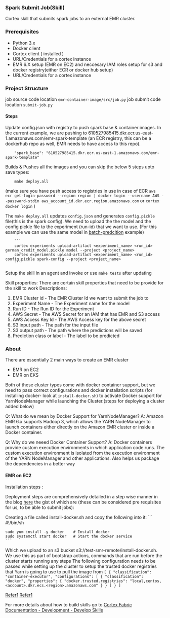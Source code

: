 ### Spark Submit Job(Skill)

Cortex skill that submits spark jobs to an external EMR cluster.

### Prerequisites

- Python 3.x
- Docker client
- Cortex client ( installed )
- URL/Credentials for a cortex instance
- EMR 6.X setup (EMR on EC2) and neccesary IAM roles setup for s3 and docker registry(either ECR or docker hub setup)
- URL/Credentials for a cortex instance

### Project Structure
job source code location `emr-container-image/src/job.py`
job submit code location `submit-job.py`

#### Steps
Update config.json with registry to push spark base & container images. In the current example, we are pushing to 610527985415.dkr.ecr.us-east-1.amazonaws.com/emr-spark-template (an ECR registry, this can be a dockerhub repo as well, EMR needs to have access to this repo).
        
        "spark_base": "610527985415.dkr.ecr.us-east-1.amazonaws.com/emr-spark-template"

Builds & Pushes all the images and you can skip the below 5 steps upto save types:

        make deploy.all
(make sure you have push access to registries in use in case of ECR
 `aws ecr get-login-password --region region | docker login --username AWS --password-stdin aws_account_id.dkr.ecr.region.amazonaws.com` or `cortex docker login`
)

The `make deploy.all` updates `config.json` and generates `config.pickle` file(this is the spark config). We need to upload the the model and the config pickle file to the experiment (run-id) that we want to use. (For this example we can use the same model in [batch-predcition](https://github.com/CognitiveScale/cortex-fabric-examples/tree/master/batch-prediction/model) example)

        ```
        cortex experiments upload-artifact <experiment_name> <run_id> german_credit_model.pickle model --project <project_name>
        cortex experiments upload-artifact <experiment_name> <run_id> config.pickle spark-config --project <project_name>
        ```

Setup the skill in an agent and invoke or use `make tests` after updating 

Skill properties: There are certain skill properties that need to be provide for the skill to work
Descriptions:
1. EMR Cluster id - The EMR Cluster Id we want to submit the job to
2. Experiment Name - The Experiment name for the model
3. Run ID - The Run ID for the Experiment
4. AWS Secret - The AWS Secret for an IAM that has EMR and S3 access
5. AWS Access Key Id - The AWS Access key for the above secret
6. S3 input path - The path for the input file
7. S3 output path - The path where the predictions will be saved
8. Prediction class or label - The label to be predicted

### About
There are essentially 2 main ways to create an EMR cluster

- EMR on EC2
- EMR on EKS

Both of these cluster types come with docker container support, but we need to pass correct configurations and docker installation scripts (for installing docker- look at `install-docker.sh`) to activate Docker support for YarnNodeManager while launching the Cluster.(steps for deploying a cluster added below)

Q: What do we mean by Docker Support for YarnNodeManager?
A: Amazon EMR 6.x supports Hadoop 3, which allows the YARN NodeManager to launch containers either directly on the Amazon EMR cluster or inside a Docker container. 

Q: Why do we neeed Docker Container Support?
A: Docker containers provide custom execution environments in which application code runs. The custom execution environment is isolated from the execution environment of the YARN NodeManager and other applications. Also helps us package the dependencies in a better way

#### EMR on EC2

Installation steps :

Deployment steps are comprehensively detailed in a step wise manner in the blog [here](https://hangar.tech/posts/emr-docker/) the gist of which are (these can be considered pre requisites for us, to be able to submit jobs):

Creating a file called install-docker.sh and copy the following into it:
	```
	#!/bin/sh

    sudo yum install -y docker    # Install docker
    sudo systemctl start docker   # Start the docker service
    ```

Which we upload to an s3 bucket s3://test-smr-remote/install-docker.sh. We use this as part of bootstrap actions, commands that are run before the cluster starts running any steps
The following configuration needs to be passed while setting up the cluster to setup the trusted docker registries that Yarn is going to use to pull the image from 
	```
        [
            {
                "classification": "container-executor",
                "configurations": [
                    {
                        "classification": "docker",
                        "properties": {
                            "docker.trusted.registries": "local,centos,<account>.dkr.ecs.<region>.amazonaws.com"
                        }
                    }
                ]
            }
        ]
    ```




[Refer1](https://docs.aws.amazon.com/emr/latest/ReleaseGuide/emr-spark-docker.html)
[Refer1](https://docs.aws.amazon.com/emr/latest/ManagementGuide/emr-gs.html)

For more details about how to build skills go to [Cortex Fabric Documentation - Development - Develop Skills](https://cognitivescale.github.io/cortex-fabric/docs/development/define-skills)
